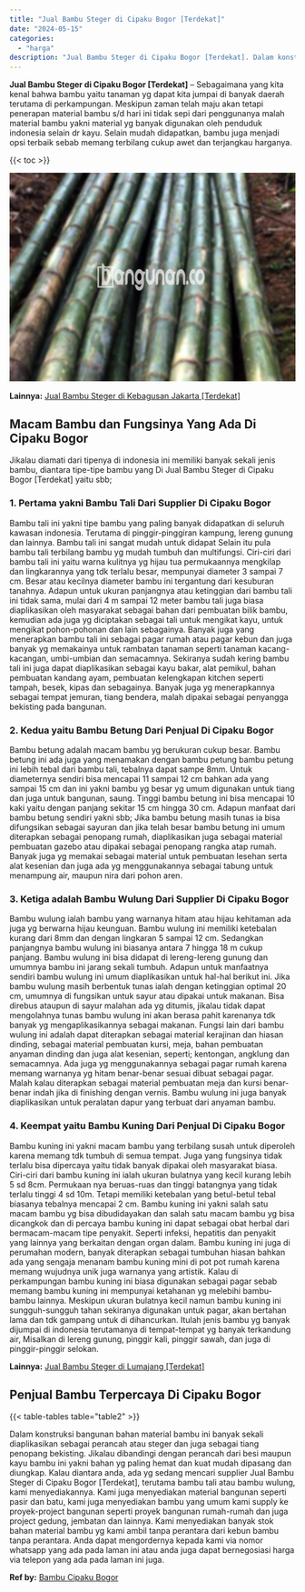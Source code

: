 ```yaml
---
title: "Jual Bambu Steger di Cipaku Bogor [Terdekat]"
date: "2024-05-15"
categories: 
  - "harga"
description: "Jual Bambu Steger di Cipaku Bogor [Terdekat]. Dalam konstruksi bangunan bahan material bambu ini banyak sekali diaplikasikan sebagai perancah atau steger dan..."
---
```


**Jual Bambu Steger di Cipaku Bogor \[Terdekat\]** – Sebagaimana yang kita kenal bahwa bambu yaitu tanaman yg dapat kita jumpai di banyak daerah terutama di perkampungan. Meskipun zaman telah maju akan tetapi penerapan material bambu s/d hari ini tidak sepi dari penggunanya malah material bambu yakni material yg banyak digunakan oleh penduduk indonesia selain dr kayu. Selain mudah didapatkan, bambu juga menjadi opsi terbaik sebab memang terbilang cukup awet dan terjangkau harganya.

{{< toc >}}

![Jual Bambu Steger di Cipaku Bogor [Terdekat]](/images/jual-bambu-tali-26.png)

**Lainnya:** [Jual Bambu Steger di Kebagusan Jakarta \[Terdekat\]](https://bambu.bangunan.co/jual-bambu-steger-di-kebagusan-jakarta-terdekat/)

## Macam Bambu dan Fungsinya Yang Ada Di Cipaku Bogor

Jikalau diamati dari tipenya di indonesia ini memiliki banyak sekali jenis bambu, diantara tipe-tipe bambu yang Di Jual Bambu Steger di Cipaku Bogor \[Terdekat\] yaitu sbb;

### 1\. Pertama yakni Bambu Tali Dari Supplier Di Cipaku Bogor

Bambu tali ini yakni tipe bambu yang paling banyak didapatkan di seluruh kawasan indonesia. Terutama di pinggir-pinggiran kampung, lereng gunung dan lainnya. Bambu tali ini sangat mudah untuk didapat Selain itu pula bambu tali terbilang bambu yg mudah tumbuh dan multifungsi. Ciri-ciri dari bambu tali ini yaitu warna kulitnya yg hijau tua permukaannya mengkilap dan lingkarannya yang tdk terlalu besar, mempunyai diameter 3 sampai 7 cm. Besar atau kecilnya diameter bambu ini tergantung dari kesuburan tanahnya. Adapun untuk ukuran panjangnya atau ketinggian dari bambu tali ini tidak sama, mulai dari 4 m sampai 12 meter bambu tali juga biasa diaplikasikan oleh masyarakat sebagai bahan dari pembuatan bilik bambu, kemudian ada juga yg diciptakan sebagai tali untuk mengikat kayu, untuk mengikat pohon-pohonan dan lain sebagainya. Banyak juga yang menerapkan bambu tali ini sebagai pagar rumah atau pagar kebun dan juga banyak yg memakainya untuk rambatan tanaman seperti tanaman kacang-kacangan, umbi-umbian dan semacamnya. Sekiranya sudah kering bambu tali ini juga dapat diaplikasikan sebagai kayu bakar, alat pemikul, bahan pembuatan kandang ayam, pembuatan kelengkapan kitchen seperti tampah, besek, kipas dan sebagainya. Banyak juga yg menerapkannya sebagai tempat jemuran, tiang bendera, malah dipakai sebagai penyangga bekisting pada bangunan.

### 2\. Kedua yaitu Bambu Betung Dari Penjual Di Cipaku Bogor

Bambu betung adalah macam bambu yg berukuran cukup besar. Bambu betung ini ada juga yang menamakan dengan bambu petung bambu petung ini lebih tebal dari bambu tali, tebalnya dapat sampe 8mm. Untuk diameternya sendiri bisa mencapai 11 sampai 12 cm bahkan ada yang sampai 15 cm dan ini yakni bambu yg besar yg umum digunakan untuk tiang dan juga untuk bangunan, saung. Tinggi bambu betung ini bisa mencapai 10 kaki yaitu dengan panjang sekitar 15 cm hingga 30 cm. Adapun manfaat dari bambu betung sendiri yakni sbb; Jika bambu betung masih tunas ia bisa difungsikan sebagai sayuran dan jika telah besar bambu betung ini umum diterapkan sebagai penopang rumah, diaplikasikan juga sebagai material pembuatan gazebo atau dipakai sebagai penopang rangka atap rumah. Banyak juga yg memakai sebagai material untuk pembuatan lesehan serta alat kesenian dan juga ada yg menggunakannya sebagai tabung untuk menampung air, maupun nira dari pohon aren.

### 3\. Ketiga adalah Bambu Wulung Dari Supplier Di Cipaku Bogor

Bambu wulung ialah bambu yang warnanya hitam atau hijau kehitaman ada juga yg berwarna hijau keunguan. Bambu wulung ini memiliki ketebalan kurang dari 8mm dan dengan lingkaran 5 sampai 12 cm. Sedangkan panjangnya bambu wulung ini biasanya antara 7 hingga 18 m cukup panjang. Bambu wulung ini bisa didapat di lereng-lereng gunung dan umumnya bambu ini jarang sekali tumbuh. Adapun untuk manfaatnya sendiri bambu wulung ini umum diaplikasikan untuk hal-hal berikut ini. Jika bambu wulung masih berbentuk tunas ialah dengan ketinggian optimal 20 cm, umumnya di fungsikan untuk sayur atau dipakai untuk makanan. Bisa direbus ataupun di sayur malahan ada yg ditumis, jikalau tidak dapat mengolahnya tunas bambu wulung ini akan berasa pahit karenanya tdk banyak yg mengaplikasikannya sebagai makanan. Fungsi lain dari bambu wulung ini adalah dapat diterapkan sebagai material kerajinan dan hiasan dinding, sebagai material pembuatan kursi, meja, bahan pembuatan anyaman dinding dan juga alat kesenian, seperti; kentongan, angklung dan semacamnya. Ada juga yg menggunakannya sebagai pagar rumah karena memang warnanya yg hitam benar-benar sesuai dibuat sebagai pagar. Malah kalau diterapkan sebagai material pembuatan meja dan kursi benar-benar indah jika di finishing dengan vernis. Bambu wulung ini juga banyak diaplikasikan untuk peralatan dapur yang terbuat dari anyaman bambu.

### 4\. Keempat yaitu Bambu Kuning Dari Penjual Di Cipaku Bogor

Bambu kuning ini yakni macam bambu yang terbilang susah untuk diperoleh karena memang tdk tumbuh di semua tempat. Juga yang fungsinya tidak terlalu bisa dipercaya yaitu tidak banyak dipakai oleh masyarakat biasa. Ciri-ciri dari bambu kuning ini ialah ukuran bulatnya yang kecil kurang lebih 5 sd 8cm. Permukaan nya beruas-ruas dan tinggi batangnya yang tidak terlalu tinggi 4 sd 10m. Tetapi memiliki ketebalan yang betul-betul tebal biasanya tebalnya mencapai 2 cm. Bambu kuning ini yakni salah satu macam bambu yg bisa dibudidayakan dan salah satu macam bambu yg bisa dicangkok dan di percaya bambu kuning ini dapat sebagai obat herbal dari bermacam-macam tipe penyakit. Seperti infeksi, hepatitis dan penyakit yang lainnya yang berkaitan dengan organ dalam. Bambu kuning ini juga di perumahan modern, banyak diterapkan sebagai tumbuhan hiasan bahkan ada yang sengaja menanam bambu kuning mini di pot pot rumah karena memang wujudnya unik juga warnanya yang artistik. Kalau di perkampungan bambu kuning ini biasa digunakan sebagai pagar sebab memang bambu kuning ini mempunyai ketahanan yg melebihi bambu-bambu lainnya. Meskipun ukuran bulatnya kecil namun bambu kuning ini sungguh-sungguh tahan sekiranya digunakan untuk pagar, akan bertahan lama dan tdk gampang untuk di dihancurkan. Itulah jenis bambu yg banyak dijumpai di indonesia terutamanya di tempat-tempat yg banyak terkandung air, Misalkan di lereng gunung, pinggir kali, pinggir sawah, dan juga di pinggir-pinggir selokan.

**Lainnya:** [Jual Bambu Steger di Lumajang \[Terdekat\]](https://bambu.bangunan.co/jual-bambu-steger-di-lumajang-terdekat/)

## Penjual Bambu Terpercaya Di Cipaku Bogor

{{< table-tables table="table2" >}}

Dalam konstruksi bangunan bahan material bambu ini banyak sekali diaplikasikan sebagai perancah atau steger dan juga sebagai tiang penopang bekisting. Jikalau dibandingi dengan perancah dari besi maupun kayu bambu ini yakni bahan yg paling hemat dan kuat mudah dipasang dan diungkap. Kalau diantara anda, ada yg sedang mencari supplier Jual Bambu Steger di Cipaku Bogor \[Terdekat\], terutama bambu tali atau bambu wulung, kami menyediakannya. Kami juga menyediakan material bangunan seperti pasir dan batu, kami juga menyediakan bambu yang umum kami supply ke proyek-project bangunan seperti proyek bangunan rumah-rumah dan juga project gedung, jembatan dan lainnya. Kami menyediakan banyak stok bahan material bambu yg kami ambil tanpa perantara dari kebun bambu tanpa perantara. Anda dapat mengordernya kepada kami via nomor whatsapp yang ada pada laman ini atau anda juga dapat bernegosiasi harga via telepon yang ada pada laman ini juga.

**Ref by:** [Bambu Cipaku Bogor](https://id.wikipedia.org/wiki/Bambu)
